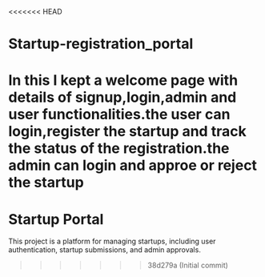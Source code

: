 <<<<<<< HEAD
# Startup-registration_portal
In this I kept a welcome page with details of signup,login,admin and user functionalities.the user can login,register the startup and track the status of the registration.the admin can login and approe or reject the startup
=======
# Startup Portal

This project is a platform for managing startups, including user authentication, startup submissions, and admin approvals.
>>>>>>> 38d279a (Initial commit)
